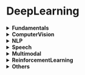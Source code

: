 # DeepLearning

<details>
<summary><b>Fundamentals</b></summary>

- Perceptron
- MLP (FeedForward)
- Autoencoder
- Regularization (Dropout, BatchNorm, LayerNorm...)

</details>

<details>
<summary><b>ComputerVision</b></summary>

- <details>
  <summary><b>CNN</b></summary>

  - LeNet
  - AlexNet
  - VGG
  - ResNet
  - DenseNet
  - EfficientNet
  - ConvNeXt

  </details>

- <details>
  <summary><b>VisionTransformer</b></summary>

  - ViT
  - SwinTransformer
  - DeiT

  </details>

- <details>
  <summary><b>Generative</b></summary>

  - <details>
    <summary><b>GAN</b></summary>

    - DCGAN
    - StyleGAN
    - BigGAN
    - CycleGAN

    </details>

  - VAE

  - <details>
    <summary><b>Diffusion</b></summary>

    - DDPM
    - LatentDiffusion (StableDiffusion, SDXL, SD3)
    - ControlNet
    - DiT (Diffusion Transformer)

    </details>

  - FlowBased (Glow, RealNVP)

  </details>

</details>

<details>
<summary><b>NLP</b></summary>

<details>
<summary><b>RNN</b></summary>

- Elman, Jordan
- LSTM
- GRU

</details>

<details>
<summary><b>Seq2Seq</b></summary>

- EncoderDecoder
- Attention (Bahdanau, Luong)

</details>

<details>
<summary><b>Transformer</b></summary>

- VanillaTransformer
- BERT, RoBERTa, ALBERT
- GPT series
- T5
- LLaMA, Mistral, Falcon...

</details>

<details>
<summary><b>LargeLanguageModels</b></summary>

- InstructionTuned
- RLHF
- MixtureOfExperts

</details>

</details>

<details>
<summary><b>Speech</b></summary>

<details>
<summary><b>ASR (Speech Recognition)</b></summary>

- DeepSpeech
- Wav2Vec2

</details>

<details>
<summary><b>TTS (Text to Speech)</b></summary>

- Tacotron
- FastSpeech
- VITS

</details>

- AudioLM / SoundStream

</details>

<details>
<summary><b>Multimodal</b></summary>

- CLIP
- ALIGN
- Flamingo
- Kosmos
- Gemini
- MM-LLMs (LLaVA, etc.)

</details>

<details>
<summary><b>ReinforcementLearning</b></summary>

- DQN
- A3C
- PPO
- AlphaZero
- Dreamer

</details>

<details>
<summary><b>Others</b></summary>

- GraphNN (GCN, GAT, GraphSAGE)
- EnergyBasedModels
- NeuralODE
- MetaLearning (MAML, ProtoNet)

</details>